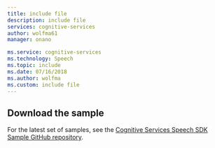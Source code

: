 ```yaml
---
title: include file
description: include file
services: cognitive-services
author: wolfma61
manager: onano

ms.service: cognitive-services
ms.technology: Speech
ms.topic: include
ms.date: 07/16/2018
ms.author: wolfma
ms.custom: include file
---
```


## Download the sample

For the latest set of samples, see the [Cognitive Services Speech SDK Sample GitHub repository](https://aka.ms/csspeech/samples).

